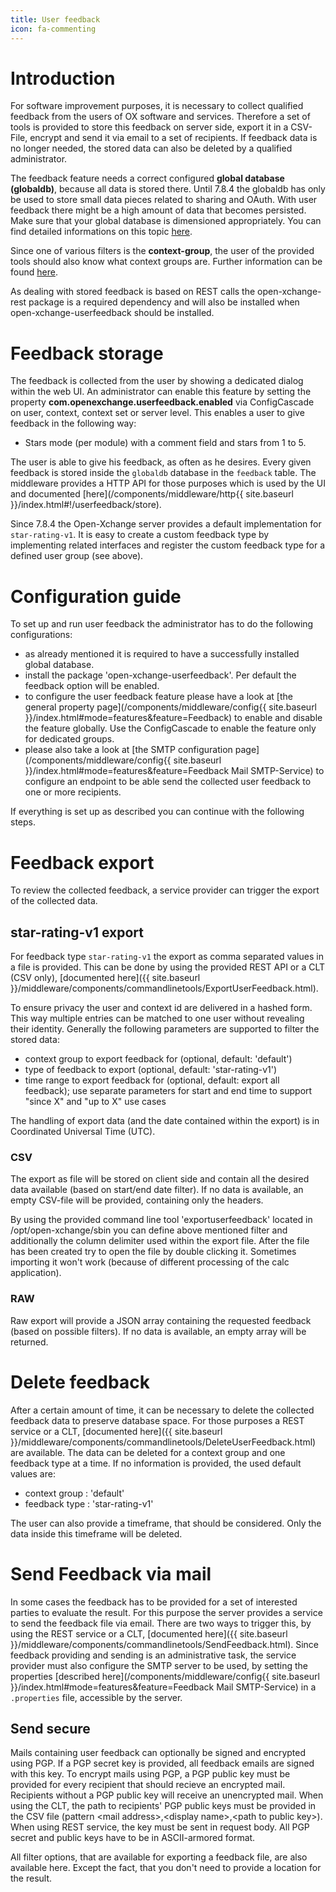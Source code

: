 ```yaml
---
title: User feedback
icon: fa-commenting
---
```


# Introduction

For software improvement purposes, it is necessary to collect qualified feedback from the users of OX software and services. Therefore a set of tools is provided to store this feedback on server side, export it in a CSV-File, encrypt and send it via email to a set of recipients. If feedback data is no longer needed, the stored data can also be deleted by a qualified administrator.

The feedback feature needs a correct configured **global database (globaldb)**, because all data is stored there. Until 7.8.4 the globaldb has only be used to store small data pieces related to sharing and OAuth. With user feedback there might be a high amount of data that becomes persisted. Make sure that your global database is dimensioned appropriately. You can find detailed informations on this topic [here](https://oxpedia.org/wiki/index.php?title=AppSuite:CrossContextDatabase). 

Since one of various filters is the **context-group**, the user of the provided tools should also know what context groups are. Further information can be found [here](https://oxpedia.org/wiki/index.php?title=AppSuite:CrossContextDatabase).

As dealing with stored feedback is based on REST calls the open-xchange-rest package is a required dependency and will also be installed when open-xchange-userfeedback should be installed.

# Feedback storage
The feedback is collected from the user by showing a dedicated dialog within the web UI. An administrator can enable this feature by setting the property **com.openexchange.userfeedback.enabled** via ConfigCascade on user, context, context set or server level. This enables a user to give feedback in the following way:

* Stars mode (per module) with a comment field and stars from 1 to 5.

The user is able to give his feedback, as often as he desires. Every given feedback is stored inside the <code>globaldb</code> database in the <code>feedback</code> table. The middleware provides a HTTP API for those purposes which is used by the UI and documented [here](/components/middleware/http{{ site.baseurl }}/index.html#!/userfeedback/store).

Since 7.8.4 the Open-Xchange server provides a default implementation for <code>star-rating-v1</code>. It is easy to create a custom feedback type by implementing related interfaces and register the custom feedback type for a defined user group (see above).

# Configuration guide

To set up and run user feedback the administrator has to do the following configurations:

* as already mentioned it is required to have a successfully installed global database.
* install the package 'open-xchange-userfeedback'. Per default the feedback option will be enabled. 
* to configure the user feedback feature please have a look at [the general property page](/components/middleware/config{{ site.baseurl }}/index.html#mode=features&feature=Feedback) to enable and disable the feature globally. Use the ConfigCascade to enable the feature only for dedicated groups. 
* please also take a look at [the SMTP configuration page](/components/middleware/config{{ site.baseurl }}/index.html#mode=features&feature=Feedback Mail SMTP-Service) to configure an endpoint to be able send the collected user feedback to one or more recipients.

If everything is set up as described you can continue with the following steps.

# Feedback export
To review the collected feedback, a service provider can trigger the export of the collected data. 

## star-rating-v1 export

For feedback type <code>star-rating-v1</code> the export as comma separated values in a file is provided. This can be done by using the provided REST API or a CLT (CSV only), [documented here]({{ site.baseurl }}/middleware/components/commandlinetools/ExportUserFeedback.html). 

To ensure privacy the user and context id are delivered in a hashed form. This way multiple entries can be matched to one user without revealing their identity. Generally the following parameters are supported to filter the stored data:

* context group to export feedback for (optional, default: 'default')
* type of feedback to export (optional, default: 'star-rating-v1')
* time range to export feedback for (optional, default: export all feedback); use separate parameters for start and end time to support "since X" and "up to X" use cases

The handling of export data (and the date contained within the export) is in Coordinated Universal Time (UTC). 

### CSV 

The export as file will be stored on client side and contain all the desired data available (based on start/end date filter). If no data is available, an empty CSV-file will be provided, containing only the headers. 

By using the provided command line tool 'exportuserfeedback' located in /opt/open-xchange/sbin you can define above mentioned filter and additionally the column delimiter used within the export file. After the file has been created try to open the file by double clicking it. Sometimes importing it won't work (because of different processing of the calc application). 

### RAW 

Raw export will provide a JSON array containing the requested feedback (based on possible filters). If no data is available, an empty array will be returned.


# Delete feedback
After a certain amount of time, it can be necessary to delete the collected feedback data to preserve database space. For those purposes a REST service or a CLT, [documented here]({{ site.baseurl }}/middleware/components/commandlinetools/DeleteUserFeedback.html) are available. The data can be deleted for a context group and one feedback type at a time. If no information is provided, the used default values are:

* context group : 'default'
* feedback type : 'star-rating-v1'

The user can also provide a timeframe, that should be considered. Only the data inside this timeframe will be deleted.

# Send Feedback via mail
In some cases the feedback has to be provided for a set of interested parties to evaluate the result. For this purpose the server provides a service to send the feedback file via email. There are two ways to trigger this, by using the REST service or a CLT, [documented here]({{ site.baseurl }}/middleware/components/commandlinetools/SendFeedback.html). Since feedback providing and sending is an administrative task, the service provider must also configure the SMTP server to be used, by setting the properties [described here](/components/middleware/config{{ site.baseurl }}/index.html#mode=features&feature=Feedback Mail SMTP-Service) in a <code>.properties</code> file, accessible by the server.

## Send secure

Mails containing user feedback can optionally be signed and encrypted using PGP. If a PGP secret key is provided, all feedback emails are signed with this key. To encrypt mails using PGP, a PGP public key must be provided for every recipient that should recieve an encrypted mail. Recipients without a PGP public key will receive an unencrypted mail. When using the CLT, the path to recipients' PGP public keys must be provided in the CSV file (pattern &lt;mail address&gt;,&lt;display name&gt;,&lt;path to public key&gt;). When using REST service, the key must be sent in request body. All PGP secret and public keys have to be in ASCII-armored format.

All filter options, that are available for exporting a feedback file, are also available here. Except the fact, that you don't need to provide a location for the result.


